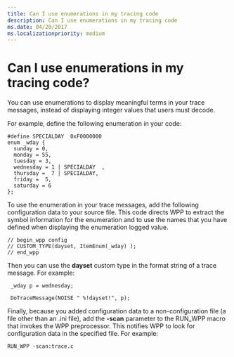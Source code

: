```yaml
---
title: Can I use enumerations in my tracing code
description: Can I use enumerations in my tracing code
ms.date: 04/20/2017
ms.localizationpriority: medium
---
```


# Can I use enumerations in my tracing code?


You can use enumerations to display meaningful terms in your trace messages, instead of displaying integer values that users must decode.

For example, define the following enumeration in your code:

```
#define SPECIALDAY  0xF0000000
enum _wday {
  sunday = 0,
  monday = 55,
  tuesday = 3,
  wednesday = 1 | SPECIALDAY  ,
  thursday =  7 | SPECIALDAY,
  friday =  5,
  saturday = 6
};
```

To use the enumeration in your trace messages, add the following configuration data to your source file. This code directs WPP to extract the symbol information for the enumeration and to use the names that you have defined when displaying the enumeration logged value.

```
// begin_wpp config 
// CUSTOM_TYPE(dayset, ItemEnum(_wday) );
// end_wpp
```

Then you can use the **dayset** custom type in the format string of a trace message. For example:

```
 _wday p = wednesday;

 DoTraceMessage(NOISE " %!dayset!", p);
```

Finally, because you added configuration data to a non-configuration file (a file other than an .ini file), add the **-scan** parameter to the RUN\_WPP macro that invokes the WPP preprocessor. This notifies WPP to look for configuration data in the specified file. For example:

```
RUN_WPP -scan:trace.c
```









